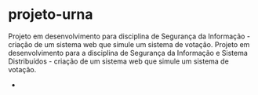 # projeto-urna
 Projeto em desenvolvimento para disciplina de Segurança da Informação - criação de um sistema web que simule um sistema de votação.
 Projeto em desenvolvimento para a disciplina de Segurança da Informação e Sistema Distribuídos - criação de um sistema web que simule um sistema de votação.

 -

